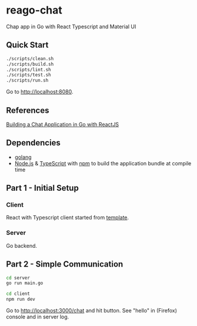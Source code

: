 # reago-chat

Chap app in Go with React Typescript and Material UI

## Quick Start

```bash
./scripts/clean.sh
./scripts/build.sh
./scripts/lint.sh
./scripts/test.sh
./scripts/run.sh
```

Go to <http://localhost:8080>.

## References

[Building a Chat Application in Go with ReactJS](https://tutorialedge.net/projects/chat-system-in-go-and-react/)

## Dependencies

* [golang](https://golang.org/)
* [Node.js](https://nodejs.org/) & [TypeScript](https://www.typescriptlang.org/) with [npm](https://www.npmjs.com/) to build the application bundle at compile time

## Part 1 - Initial Setup

### Client

React with Typescript client started from [template](./client/material-ui-nextjs-ts.md).

### Server

Go backend.

## Part 2 - Simple Communication

```bash
cd server
go run main.go
```

```bash
cd client
npm run dev
```

Go to <http://localhost:3000/chat> and hit button.  See "hello" in (Firefox) console and in server log.
